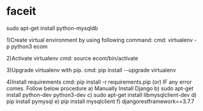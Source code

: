 # faceit

sudo apt-get install python-mysqldb

1)Create virtual environment by using following command:
   cmd: virtualenv -p python3 ecom

2)Activate virtualenv
   cmd: source ecom/bin/activate

3)Upgrade virtualenv with pip.
  cmd: pip install --upgrade virtualenv

4)Install requirements
   cmd: pip install -r requirements.pip (or) IF any error comes. Follow below procedure
   a) Manually Install Django
   b) sudo apt-get install python-dev python3-dev
   c) sudo apt-get install libmysqlclient-dev
   d) pip install pymysql
   e) pip install mysqlclient
   f) djangorestframework==3.7.7
